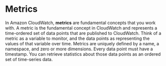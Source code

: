 # Metrics

In Amazon CloudWatch, **metrics** are fundamental concepts that you work with. A metric is the fundamental concept in CloudWatch and represents a time-ordered set of data points that are published to CloudWatch. Think of a metric as a variable to monitor, and the data points as representing the values of that variable over time. Metrics are uniquely defined by a name, a namespace, and zero or more dimensions. Every data point must have a timestamp. You can retrieve statistics about those data points as an ordered set of time-series data.